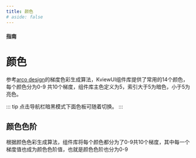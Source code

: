 ```yaml
---
title: 颜色
# aside: false
---
```


#### <span class="text-lg text-gray-500 font-normal">指南</span>

<!-- [[toc]] -->

# 颜色
参考[arco design](https://arco.design)的梯度色彩生成算法，KviewUI组件库提供了常用的14个颜色，每个颜色分为0-9 共10个梯度，组件库主色定义为5，索引大于5为暗色，小于5为亮色。

<!-- ### 暗黑模式 -->
::: tip
点击导航栏暗黑模式下面色板可随着切换。
:::

<Palettes />

## 颜色色阶
根据颜色色彩生成算法，组件库将每个颜色都分为了0-9共10个梯度，其中每一个梯度值也成为颜色色阶值，也就是颜色色阶也分为0-9